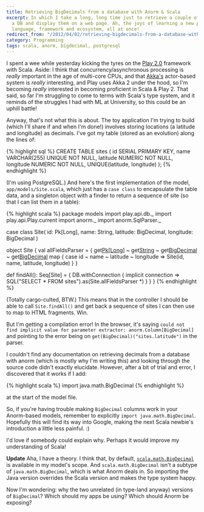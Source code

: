 ```yaml
---
title: Retrieving BigDecimals from a database with Anorm & Scala
excerpt: In which I take a long, long time just to retrieve a couple of numbers from
  a DB and display them on a web page. Ah, the joys of learning a new programming
  language, framework and ecosystem, all at once!
redirect_from: "/2012/04/02/retrieving-bigdecimals-from-a-database-with-anorm-scala/"
category: Programming
tags: scala, anorm, bigdecimal, postgresql
---
```

I spent a wee while yesterday kicking the tyres on the [Play 2.0](http://www.playframework.org/)
framework with Scala. Aside: I think that concurrency/asynchronous processing
is *really* important in the age of multi-core CPUs, and that
[Akka's](http://akka.io/) actor-based system is *really* interesting, and Play
uses Akka 2 under the hood, so I'm becoming *really* interested in becoming
proficient in Scala & Play 2. That said, so far I'm struggling to come to terms
with Scala's type system, and it reminds of the struggles I had with ML at
University, so this could be an uphill battle!

Anyway, that's not what this is about. The toy application I'm trying to build
(which I'll share if and when I'm done!) involves storing locations (a latitude
and longitude) as decimals. I've got my table (stored as an evolution) along
the lines of:

{% highlight sql %}
CREATE TABLE sites (
  id SERIAL PRIMARY KEY,
  name VARCHAR(255) UNIQUE NOT NULL,
  latitude NUMERIC NOT NULL,
  longitude NUMERIC NOT NULL,
  UNIQUE(latitude, longitude)
);
{% endhighlight %}

(I'm using PostgreSQL.) And here's the first implementation of the model,
`app/models/Site.scala`, which just has a `case class` to encapsulate the table
data, and a singleton object with a finder to return a sequence of site (so
that I can list them in a table):

{% highlight scala %}
package models
import play.api.db._
import play.api.Play.current
import anorm._
import anorm.SqlParser._

case class Site(
  id: Pk[Long],
  name: String,
  latitude: BigDecimal,
  longitude: BigDecimal
)

object Site {
  val allFieldsParser = {
    get[Pk[Long]]("sites.id") ~
    get[String]("sites.name") ~
    get[BigDecimal]("sites.latitude") ~
    get[BigDecimal]("sites.longitude") map {
      case id ~ name ~ latitude ~ longitude =>
        Site(id, name, latitude, longitude)
    }
  }

  def findAll(): Seq[Site] = {
    DB.withConnection { implicit connection =>
      SQL("SELECT * FROM sites").as(Site.allFieldsParser *)
    }
  }
}
{% endhighlight %}

(Totally cargo-culted, BTW.) This means that in the controller I should be able
to call `Site.findAll()` and get back a sequence of sites I can then use to map
to HTML fragments. Win.

But I'm getting a compilation error! In the browser, it's saying `could not
find implicit value for parameter extractor: anorm.Column[BigDecimal]` and
pointing to the error being on `get(BigDecimal)("sites.latitude")` in the
parser.

I couldn't find any documentation on retrieving decimals from a database with
anorm (which is mostly why I'm writing this) and looking through the source
code didn't exactly elucidate. However, after a bit of trial and error, I
discovered that it works if I add:

{% highlight scala %}
import java.math.BigDecimal
{% endhighlight %}

at the start of the model file.

So, if you're having trouble making `BigDecimal` columns work in your
Anorm-based models, remember to explicitly `import java.math.BigDecimal`.
Hopefully this will find its way into Google, making the next Scala newbie's
introduction a little less painful. :)

I'd love if somebody could explain why. Perhaps it would improve my
understanding of Scala!

**Update** Aha, I have a theory. I think that, by default,
[`scala.math.BigDecimal`](http://www.scala-lang.org/api/current/index.html#scala.math.BigDecimal)
is available in my model's scope. And `scala.math.BigDecimal` isn't a subtype
of `java.math.BigDecimal`, which is what Anorm deals in. So importing the Java
version overrides the Scala version and makes the type system happy.

Now I'm wondering: why the two unrelated (in type-land anyway) versions of
`BigDecimal`? Which should my apps be using? Which should Anorm be exposing?
